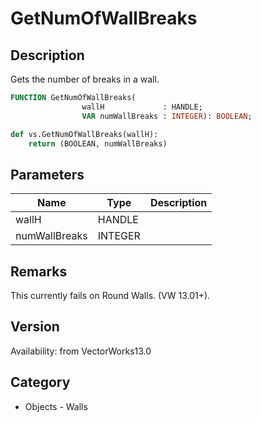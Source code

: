 # GetNumOfWallBreaks

## Description
Gets the number of breaks in a wall.

```pascal
FUNCTION GetNumOfWallBreaks(
				wallH             : HANDLE;
				VAR numWallBreaks : INTEGER): BOOLEAN;
```

```python
def vs.GetNumOfWallBreaks(wallH):
    return (BOOLEAN, numWallBreaks)
```

## Parameters
|Name|Type|Description|
|---|---|---|
|wallH|HANDLE|   |
|numWallBreaks|INTEGER|   |

## Remarks
This currently fails on Round Walls. (VW 13.01+).

## Version
Availability: from VectorWorks13.0

## Category
* Objects - Walls

